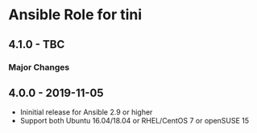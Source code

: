 # Ansible Role for tini

## 4.1.0 - TBC

### Major Changes

## 4.0.0 - 2019-11-05

  - Ininitial release for Ansible 2.9 or higher
  - Support both Ubuntu 16.04/18.04 or RHEL/CentOS 7 or openSUSE 15
